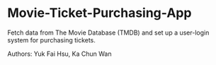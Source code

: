 # Movie-Ticket-Purchasing-App
Fetch data from The Movie Database (TMDB) and set up a user-login system for purchasing tickets.


Authors: Yuk Fai Hsu, Ka Chun Wan
